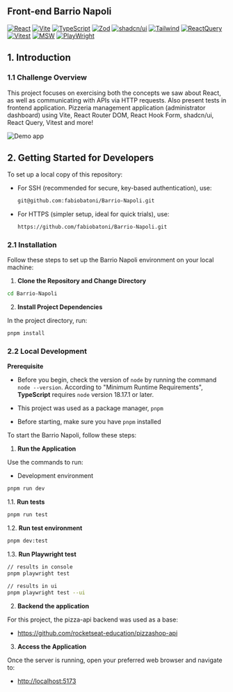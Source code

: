 ## Front-end Barrio Napoli

[![React](https://img.shields.io/badge/-ReactJs-61DAFB?logo=react&logoColor=black&style=for-the-badge)](https://react.dev/)
[![Vite](https://img.shields.io/badge/-Vite-purple?logo=vite&logoColor=white&style=for-the-badge)](https://vitejs.dev)
[![TypeScript](https://img.shields.io/badge/TypeScript-3178C6?logo=TypeScript&logoColor=white&style=for-the-badge)](https://www.typescriptlang.org/)
[![Zod](https://img.shields.io/badge/zod-0E2E58?logo=zod&logoColor=white&style=for-the-badge)](https://zod.dev)
[![shadcn/ui](https://img.shields.io/badge/shadcnui-black?logo=shadcnui&logoColor=white&style=for-the-badge)](https://ui.shadcn.com)
[![Tailwind](https://img.shields.io/badge/tailwindcss-007FFF?logo=tailwindcss&logoColor=white&style=for-the-badge)](https://tailwindcss.com)
[![ReactQuery](https://img.shields.io/badge/reactquery-ffa500?logo=reactquery&logoColor=black&style=for-the-badge)](https://tanstack.com/query/v3)
[![Vitest](https://img.shields.io/badge/vitest-7CFC00?logo=vitest&logoColor=black&style=for-the-badge)](https://vitest.dev)
[![MSW](https://img.shields.io/badge/msw-orange?logo=msw&logoColor=black&style=for-the-badge)](https://mswjs.io)
[![PlayWright](https://img.shields.io/badge/playwright-green?logo=playwright&logoColor=red&style=for-the-badge)](https://playwright.dev)

## 1. Introduction

### 1.1 Challenge Overview


This project focuses on exercising both the concepts we saw about React, as well as communicating with APIs via HTTP requests. Also present tests in frontend application. Pizzeria management application (administrator dashboard) using Vite, React Router DOM, React Hook Form, shadcn/ui, React Query, Vitest and more!

![Demo app](https://github.com/fabiobatoni/Barrio-Napoli/blob/main/public/Barrio-Napoli.gif?raw=true)

## 2. Getting Started for Developers

To set up a local copy of this repository:

- For SSH (recommended for secure, key-based authentication), use:

  ```bash
  git@github.com:fabiobatoni/Barrio-Napoli.git
  ```

- For HTTPS (simpler setup, ideal for quick trials), use:

  ```bash
  https://github.com/fabiobatoni/Barrio-Napoli.git
  ```

### 2.1 Installation

Follow these steps to set up the Barrio Napoli environment on your local
machine:

1. **Clone the Repository and Change Directory**

```bash
cd Barrio-Napoli
```

2. **Install Project Dependencies**

In the project directory, run:

```bash
pnpm install
```

### 2.2 Local Development

**Prerequisite**

- Before you begin, check the version of `node` by running the command `node
--version`. According to "Minimum Runtime Requirements", **TypeScript** requires
`node` version 18.17.1 or later.

- This project was used as a package manager, `pnpm`
- Before starting, make sure you have `pnpm` installed

To start the Barrio Napoli, follow these steps:

1. **Run the Application**

Use the commands to run:

- Development environment

```bash
pnpm run dev
```

1.1. **Run tests**

```bash
pnpm run test
```

1.2. **Run test environment**

```bash
pnpm dev:test
```

1.3. **Run Playwright test**

```bash
// results in console
pnpm playwright test 

// results in ui
pnpm playwright test --ui
```


2. **Backend the application**

For this project, the pizza-api backend was used as a base:

- https://github.com/rocketseat-education/pizzashop-api


3. **Access the Application**

Once the server is running, open your preferred web browser and navigate to:

- [http://localhost:5173](http://localhost:5173)